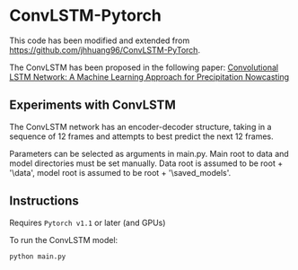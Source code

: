 

# ConvLSTM-Pytorch

This code has been modified and extended from https://github.com/jhhuang96/ConvLSTM-PyTorch. 

The ConvLSTM has been proposed in the following paper: [Convolutional LSTM Network: A Machine Learning Approach for Precipitation Nowcasting](https://arxiv.org/abs/1506.04214)

## Experiments with ConvLSTM

The ConvLSTM network has an encoder-decoder structure, taking in a sequence of 12 frames and attempts to best predict the next 12 frames. 

Parameters can be selected as arguments in main.py. Main root to data and model directories must be set manually. Data root is assumed to be root + '\data', model root is assumed to be root + '\saved_models'.

## Instructions

Requires `Pytorch v1.1` or later (and GPUs)

To run the ConvLSTM model:

```python
python main.py
```
